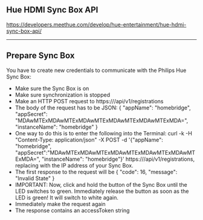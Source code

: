 ## Hue HDMI Sync Box API
https://developers.meethue.com/develop/hue-entertainment/hue-hdmi-sync-box-api/

---

## Prepare Sync Box
You have to create new credentials to communicate with the Philips Hue Sync Box:

* Make sure the Sync Box is on
* Make sure synchronization is stopped
* Make an HTTP POST request to https://<SYNC-BOX-IP>/api/v1/registrations
* The body of the request has to be JSON: { "appName": "homebridge", "appSecret": "MDAwMTExMDAwMTExMDAwMTExMDAwMTExMDAwMTExMDA=", "instanceName": "homebridge" }
* One way to do this is to enter the following into the Terminal: curl -k -H "Content-Type: application/json" -X POST -d '{"appName": "homebridge", "appSecret":"MDAwMTExMDAwMTExMDAwMTExMDAwMTExMDAwMTExMDA=", "instanceName": "homebridge"}' https://<SYNC-BOX-IP>/api/v1/registrations, replacing <SYNC-BOX-IP> with the IP address of your Sync Box.
* The first response to the request will be { "code": 16, "message": "Invalid State" }
* IMPORTANT: Now, click and hold the button of the Sync Box until the LED switches to green. Immediately release the button as soon as the LED is green! It will switch to white again.
* Immediately make the request again
* The response contains an accessToken string